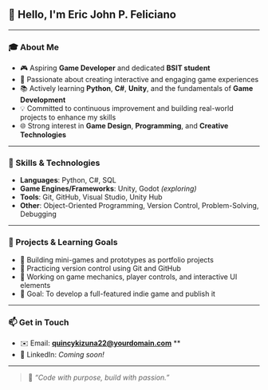 ## 👋 Hello, I'm Eric John P. Feliciano

---

### 🎓 About Me
- 🎮 Aspiring **Game Developer** and dedicated **BSIT student**
- 📍 Passionate about creating interactive and engaging game experiences
- 📚 Actively learning **Python**, **C#**, **Unity**, and the fundamentals of **Game Development**
- 💡 Committed to continuous improvement and building real-world projects to enhance my skills
- 🌐 Strong interest in **Game Design**, **Programming**, and **Creative Technologies**

---

### 🧠 Skills & Technologies
- **Languages**: Python, C#, SQL  
- **Game Engines/Frameworks**: Unity, Godot *(exploring)*  
- **Tools**: Git, GitHub, Visual Studio, Unity Hub  
- **Other**: Object-Oriented Programming, Version Control, Problem-Solving, Debugging

---

### 🔨 Projects & Learning Goals
- 🧩 Building mini-games and prototypes as portfolio projects  
- 📘 Practicing version control using Git and GitHub  
- 🚀 Working on game mechanics, player controls, and interactive UI elements  
- 🎯 Goal: To develop a full-featured indie game and publish it

---

### 📫 Get in Touch
- ✉️ Email: **quincykizuna22@yourdomain.com** **  
- 💼 LinkedIn: *Coming soon!*

---

> 🌟 _“Code with purpose, build with passion.”_
